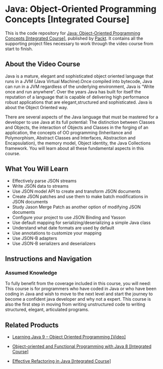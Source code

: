 # Java: Object-Oriented Programming Concepts [Integrated Course]
This is the code repository for [Java: Object-Oriented Programming Concepts [Integrated Course]](https://www.packtpub.com/application-development/java-object-oriented-programming-concepts-integrated-course?utm_source=github&utm_medium=repository&utm_campaign=9781788296106), published by [Packt](https://www.packtpub.com/?utm_source=github). It contains all the supporting project files necessary to work through the video course from start to finish.
## About the Video Course
Java is a mature, elegant and sophisticated object oriented language that runs in a JVM (Java Virtual Machine).Once compiled into bytecode, Java can run in a JVM regardless of the underlying environment, Java is “Write once and run anywhere”. Over the years Java has built for itself the reputation of a language that is capable of delivering high performance robust applications that are elegant,structured and sophisticated. Java is about the Object Oriented way.

There are several aspects of the Java language that must be mastered for a developer to use Java at its full potential: The distinction between Classes and Objects, the interaction of Objects and Classes in the forging of an application, the concepts of OO programming (Inheritance and Polymorphism, Abstract Classes and Interfaces, Abstraction and Encapsulation), the memory model, Object identity, the Java Collections framework. 
You will learn about all these fundamental aspects in this course.

<H2>What You Will Learn</H2>
<DIV class=book-info-will-learn-text>
<UL>
<LI>Effectively parse JSON streams 
<LI>Write JSON data to streams 
<LI>Use JSON model API to create and transform JSON documents 
<LI>Create JSON patches and use them to make batch modifications in JSON documents 
<LI>Study Jason Merge Patch as another option of modifying JSON documents 
<LI>Configure your project to use JSON Binding and Yasson
<LI>Use default mapping for serializing/deserializing a simple Java class
<LI>Understand what date formats are used by default
<Li>Use annotations to customize your mapping
<Li>Use JSON-B adapters
<Li>Use JSON-B serializers and deserializers </LI></UL></DIV>

## Instructions and Navigation
### Assumed Knowledge
To fully benefit from the coverage included in this course, you will need:<br/>
This course is for programmers who have coded in Java or who have been coding in Java and wish to move to the next level and start the journey to become a confident java developer and why not a expert. This course is also the first step in moving from writing unstructured code to writing structured, elegant, articulated programs.

## Related Products
* [Learning Java 9 – Object Oriented Programming [Video]](https://www.packtpub.com/application-development/learning-java-9-–-object-oriented-programming-video?utm_source=github&utm_medium=repository&utm_campaign=9781788623933)

* [Object-oriented and Functional Programming with Java 8 [Integrated Course]](https://www.packtpub.com/application-development/object-oriented-and-functional-programming-java-8-integrated-course?utm_source=github&utm_medium=repository&utm_campaign=9781788294027)

* [Effective Refactoring in Java [Integrated Course]](https://www.packtpub.com/application-development/effective-refactoring-java-integrated-course?utm_source=github&utm_medium=repository&utm_campaign=9781788291927)

